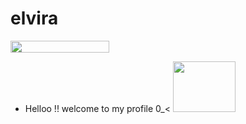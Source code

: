 # elvira

<a href="https://www.glitter-graphics.com"><img src="http://dl6.glitter-graphics.net/pub/1207/1207906t5ef8adzuh.gif" width=158 height=19 border=0></a><br> 
- Helloo !! welcome to my profile 0_<        <a href="https://www.glitter-graphics.com"><img src="http://dl2.glitter-graphics.net/pub/192/192642hcw7akebic.gif" width=100 height=81 border=0></a>
